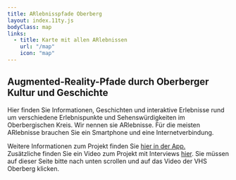```yaml
---
title: ARlebnisspfade Oberberg
layout: index.11ty.js
bodyClass: map
links:
  - title: Karte mit allen ARlebnissen
    url: "/map"
    icon: "map"
---
```


## Augmented-Reality-Pfade durch Oberberger Kultur und Geschichte

<p>Hier finden Sie Informationen, Geschichten und interaktive Erlebnisse rund um verschiedene Erlebnispunkte und Sehenswürdigkeiten im Oberbergischen Kreis. Wir nennen sie ARlebnisse. Für die meisten ARlebnisse brauchen Sie ein Smartphone und eine Internetverbindung.</p>
<p>Weitere Informationen zum Projekt finden Sie <a href="http://localhost:8080/ueber-das-projekt/">hier in der App.</a><br>
Zusätzliche finden Sie ein Video zum Projekt mit Interviews <a href="https://www.vhs-nrw.de/innovationsfonds2023/">hier</a>. Sie müssen auf dieser Seite bitte nach unten scrollen und auf das Video der VHS Oberberg klicken.</p>